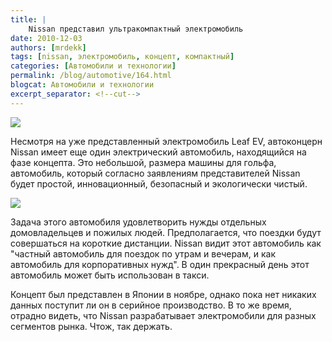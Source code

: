 ```yaml
---
title: |
    Nissan представил ультракомпактный электромобиль
date: 2010-12-03
authors: [mrdekk]
tags: [nissan, электромобиль, концепт, компактный]
categories: [Автомобили и технологии]
permalink: /blog/automotive/164.html
blogcat: Автомобили и технологии
excerpt_separator: <!--cut-->
---
```



![](http://itw66.ru/uploads/images/00/00/01/2010/12/03/d3ec40.jpg)


Несмотря на уже представленный электромобиль Leaf EV, автоконцерн Nissan имеет еще один электрический автомобиль, находящийся на фазе концепта. Это небольшой, размера машины для гольфа, автомобиль, который согласно заявлениям представителей Nissan будет простой, инновационный, безопасный и экологически чистый.


<!--cut-->



![](http://itw66.ru/uploads/images/00/00/01/2010/12/03/47597b.jpg)


Задача этого автомобиля удовлетворить нужды отдельных домовладельцев и пожилых людей. Предполагается, что поездки будут совершаться на короткие дистанции. Nissan видит этот автомобиль как "частный автомобиль для поездок по утрам и вечерам, и как автомобиль для корпоративных нужд". В один прекрасный день этот автомобиль может быть использован в такси.

Концепт был представлен в Японии в ноябре, однако пока нет никаких данных поступит ли он в серийное производство. В то же время, отрадно видеть, что Nissan разрабатывает электромобили для разных сегментов рынка. Чтож, так держать.

<object width="640" height="390"><param name="movie" value="http://www.youtube.com/v/TWUGSRFnf-8&hl=en_US&feature=player_embedded&version=3"></param><param name="allowFullScreen" value="true"></param><param name="allowScriptAccess" value="always"></param><embed src="http://www.youtube.com/v/TWUGSRFnf-8&hl=en_US&feature=player_embedded&version=3" type="application/x-shockwave-flash" allowfullscreen="true" allowScriptAccess="always" width="640" height="390"></embed></object>
